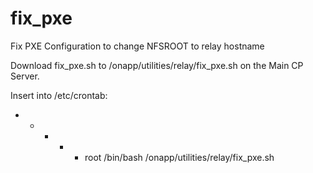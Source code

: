 # fix_pxe
Fix PXE Configuration to change NFSROOT to relay hostname

Download fix_pxe.sh to /onapp/utilities/relay/fix_pxe.sh on the Main CP Server.

Insert into /etc/crontab:
* * * * * root /bin/bash /onapp/utilities/relay/fix_pxe.sh

